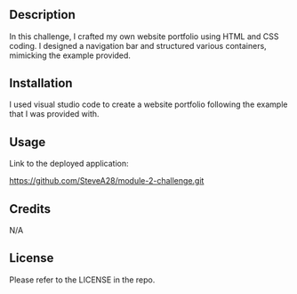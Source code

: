 # <module-2-challenge>

## Description

In this challenge, I crafted my own website portfolio using HTML and CSS coding. I designed a navigation bar and structured various containers, mimicking the example provided.

## Installation

I used visual studio code to create a website portfolio following the example that I was provided with.

## Usage

Link to the deployed application: 

https://github.com/SteveA28/module-2-challenge.git

## Credits

N/A

## License 

Please refer to the LICENSE in the repo.